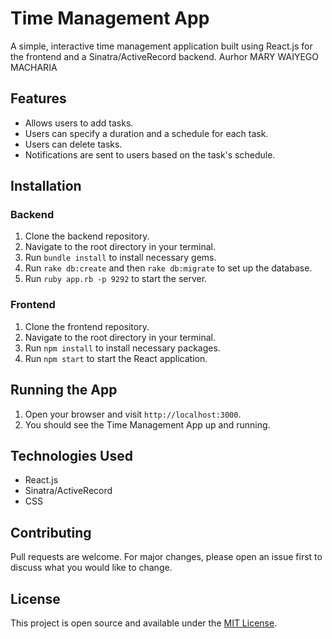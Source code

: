 
# Time Management App

A simple, interactive time management application built using React.js for the frontend and a Sinatra/ActiveRecord backend.
Aurhor MARY WAIYEGO MACHARIA

## Features

- Allows users to add tasks.
- Users can specify a duration and a schedule for each task.
- Users can delete tasks.
- Notifications are sent to users based on the task's schedule.

## Installation

### Backend

1. Clone the backend repository.
2. Navigate to the root directory in your terminal.
3. Run `bundle install` to install necessary gems.
4. Run `rake db:create` and then `rake db:migrate` to set up the database.
5. Run `ruby app.rb -p 9292` to start the server.

### Frontend

1. Clone the frontend repository.
2. Navigate to the root directory in your terminal.
3. Run `npm install` to install necessary packages.
4. Run `npm start` to start the React application.

## Running the App

1. Open your browser and visit `http://localhost:3000`.
2. You should see the Time Management App up and running.

## Technologies Used

- React.js
- Sinatra/ActiveRecord
- CSS

## Contributing

Pull requests are welcome. For major changes, please open an issue first to discuss what you would like to change.

## License

This project is open source and available under the [MIT License](https://opensource.org/licenses/MIT).
